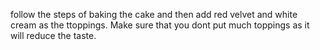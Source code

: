 follow the steps of baking the cake and then add red velvet and white cream as the ttoppings. Make sure that you dont put much toppings as it will reduce the taste.